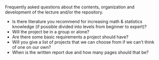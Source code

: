 Frequently asked questions about the contents, organization and development of the lecture and/or the repository. 

  - Is there literature you recommend for increasing math & statistics knowledge (if possible divided into levels from beginner to expert)?
  - Will the project be in a group or alone?
  - Are there some basic requirements a project should have?
  - Will you give a list of projects that we can choose from if we can't think of one on our own?
  - When is the written report due and how many pages should that be?  
